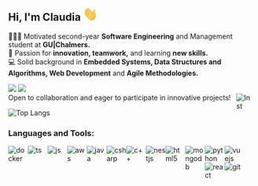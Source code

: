 ## Hi, I'm Claudia <img src="https://raw.githubusercontent.com/ABSphreak/ABSphreak/master/gifs/Hi.gif" width="30px">

👩🏼‍💻 Motivated second-year **Software Engineering** and Management student at **GU|Chalmers.**
<br>
👾 Passion for **innovation, teamwork,** and learning **new skills.**
<br>
💻 Solid background in **Embedded Systems, Data Structures and Algorithms, Web Development** and **Agile Methodologies.**

<img src="https://github.com/user-attachments/assets/3f44d40c-461f-49f9-b29a-9068ef8d31a2" width="13"/> <img src="https://cdn-icons-png.flaticon.com/512/197/197564.png" width="13"/> <br>
Open to collaboration and eager to participate in innovative projects! [<img align="right" alt="Inst" width="30px" src="https://cdn.jsdelivr.net/gh/devicons/devicon/icons/linkedin/linkedin-original.svg" style="padding-right:10px;" />](https://www.linkedin.com/in/csev)

![Top Langs](https://github-readme-stats.vercel.app/api/top-langs/?username=clausevilla&layout=compact&langscount=6)

### Languages and Tools:

<img align="left" alt="docker" width="40px" src="https://cdn.jsdelivr.net/gh/devicons/devicon@latest/icons/docker/docker-original-wordmark.svg" />
<img align="left" alt="ts" width="40px" src="https://cdn.jsdelivr.net/gh/devicons/devicon@latest/icons/typescript/typescript-original.svg" />
<img align="left" alt="js" width="40px" src="https://cdn.jsdelivr.net/gh/devicons/devicon@latest/icons/javascript/javascript-original.svg" />
<img align="left" alt="aws" width="40px" src="https://cdn.jsdelivr.net/gh/devicons/devicon@latest/icons/amazonwebservices/amazonwebservices-original-wordmark.svg" />    
<img align="left" alt="java" width="40px" src="https://cdn.jsdelivr.net/gh/devicons/devicon@latest/icons/java/java-original.svg"" />
<img align="left" alt="csharp" width="40px" src="https://cdn.jsdelivr.net/gh/devicons/devicon@latest/icons/csharp/csharp-original.svg" />
<img align="left" alt="c++" width="40px" src="https://cdn.jsdelivr.net/gh/devicons/devicon@latest/icons/cplusplus/cplusplus-original.svg" />
<img align="left" alt="nestjs" width="40px" src="https://cdn.jsdelivr.net/gh/devicons/devicon@latest/icons/nestjs/nestjs-original.svg" />
<img align="left" alt="html5" width="40px" src="https://cdn.jsdelivr.net/gh/devicons/devicon@latest/icons/html5/html5-original.svg" />    
<img align="left" alt="mongodb" width="40px" src="https://cdn.jsdelivr.net/gh/devicons/devicon@latest/icons/mongodb/mongodb-original-wordmark.svg" />
<img align="left" alt="python" width="40px" src="https://cdn.jsdelivr.net/gh/devicons/devicon@latest/icons/python/python-original.svg" />
<img align="left" alt="vuejs" width="40px" src="https://cdn.jsdelivr.net/gh/devicons/devicon@latest/icons/vuejs/vuejs-original.svg" />
<img align="left" alt="react" width="40px" src="https://cdn.jsdelivr.net/gh/devicons/devicon@latest/icons/react/react-original.svg" />      
<img align="left" alt="git" width="40px" src="https://cdn.jsdelivr.net/gh/devicons/devicon@latest/icons/git/git-original.svg" />
          
          
          
          
          
          
          


          

          
          
          
          
          
          
          
          

          
